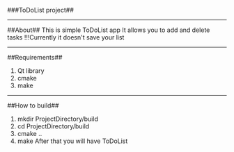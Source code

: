 ###ToDoList project##
____
##About##
This is simple ToDoList app
It allows you to add and delete tasks
!!!Currently it doesn't save your list
____
##Requirements##
1. Qt library
2. cmake
3. make
____
##How to build##
1. mkdir ProjectDirectory/build
2. cd ProjectDirectory/build
3. cmake ..
4. make
After that you will have ToDoList 